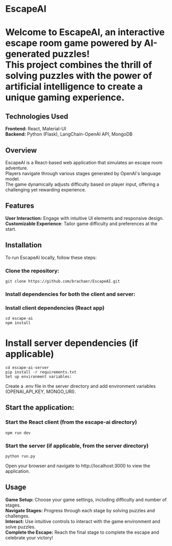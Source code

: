 # EscapeAI
# Welcome to EscapeAI, an interactive escape room game powered by AI-generated puzzles! <br/> This project combines the thrill of solving puzzles with the power of artificial intelligence to create a unique gaming experience.

## Technologies Used
**Frontend:** React, Material-UI
<br/>
**Backend:** Python (Flask), LangChain-OpenAI API, MongoDB
<br/>
## Overview
EscapeAI is a React-based web application that simulates an escape room adventure. <br/>
Players navigate through various stages generated by OpenAI's language model. <br/>
The game dynamically adjusts difficulty based on player input, offering a challenging yet rewarding experience.<br/>

## Features
**User Interaction:** Engage with intuitive UI elements and responsive design.<br/>
**Customizable Experience**: Tailor game difficulty and preferences at the start.<br/>

## Installation
To run EscapeAI locally, follow these steps:

### Clone the repository:
~~~
git clone https://github.com/brachaer/EscapeAI.git
~~~
### Install dependencies for both the client and server:

### Install client dependencies (React app)
~~~
cd escape-ai
npm install
~~~
# Install server dependencies (if applicable)
~~~
cd escape-ai-server
pip install -r requirements.txt
Set up environment variables:
~~~
Create a .env file in the server directory and add environment variables (OPENAI_API_KEY, MONGO_URI).

## Start the application:
### Start the React client (from the escape-ai directory)
~~~
npm run dev
~~~
### Start the server (if applicable, from the server directory)
~~~
python run.py
~~~
Open your browser and navigate to http://localhost:3000 to view the application.

## Usage
**Game Setup:** Choose your game settings, including difficulty and number of stages.<br/>
**Navigate Stages:** Progress through each stage by solving puzzles and challenges.<br/>
**Interact:** Use intuitive controls to interact with the game environment and solve puzzles.<br/>
**Complete the Escape:** Reach the final stage to complete the escape and celebrate your victory!<br/>
